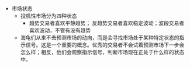 - 市场状态  
	- 投机性市场分为四种状态  
		- 趋势交易者喜欢平静趋势； 反趋势交易者喜欢稳定波动；波段交易者喜欢波动，不管有没有趋势  
	- 海龟们从来不去预测市场的动向，而是会寻找市场处于某种特定状态的指示信号。这是一个重要的概念。优秀的交易者不会试着预测市场下一步会怎么样；相反，他们会观察指示信号，判断市场现在正处于什么样的状态中。  